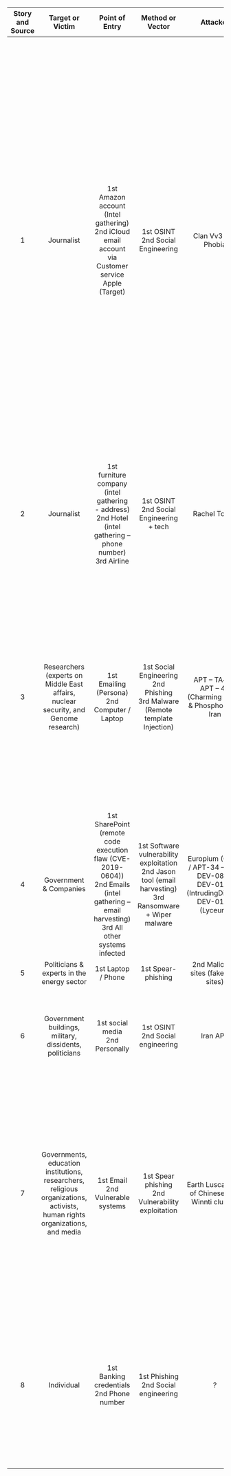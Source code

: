 | Story and Source | Target or Victim | Point of Entry | Method or Vector |     Attacker     |      Motive      |                           Root Cause                                            |                  Mitigation                     | Summary |
| :--------------: | :--------------: | :------------: | :---------------: | :--------------:  | :--------------: | :-------------------------------------------------------------------------------------------: | :----------------------------------------------: | :----------------------------: |
| 1 | Journalist | 1st Amazon account (Intel gathering)<br>2nd iCloud email account via Customer service Apple (Target) | 1st OSINT<br>2nd Social Engineering | Clan Vv3 and Phobia | Hacktivism | 1st Personal info on the web<br>2nd Weak security validation platforms via telephone<br>3rd Lack of MFA on GMAIL | 1st Hide / remove home address<br>2nd Stronger customer service security validations<br>3rd Enable MFA wherever possible | 1. Attacker found personal website link on Twitter profile<br>2. Found Gmail address<br>3. Tried Google recovery and was shown alternate email (obscured) address connected to AppleID<br>4. Found home address via Whois (website owner info)<br>5. Called Amazon, added fake credit card<br>6. Called Amazon again, gave personal details + fake cc. Added new email<br>7. got into Amazon account, found last 4 digits of real credit card<br>8. Called Apple with personal info & real 4 digits of CC |
| 2 | Journalist | 1st furniture company (intel gathering - address)<br>2nd Hotel (intel gathering – phone number)<br>3rd Airline | 1st OSINT<br>2nd Social Engineering + tech | Rachel Tobac | Ethical | 1st + 2nd Weak security validation via telephone | 1st less personal information on social media<br>2nd increase phone security measure wherever possible | 1. Attacker found 2 pieces of information on social media<br>2. Called Furniture company to gather intel<br>3. Called Hotel to gather intel<br>4. Called Airline to change seats |
| 3 | Researchers (experts on Middle East affairs, nuclear security, and Genome research) | 1st Emailing (Persona)<br>2nd Computer / Laptop | 1st Social Engineering<br>2nd Phishing<br>3rd Malware (Remote template Injection) | APT – TA453<br>APT – 42 (Charming Kitten & Phosphorus) – Iran | Cyber Espionage | 1st Unvalidated Persona<br>2nd Opening malicious link | 1st Check persona’s before replying<br>2nd Do not open links that have not been checked or don’t open at all | 1. Attacker sends email with attractive story including persona’s<br>2. Attacker receives reply and sends follow-up message containing malicious link<br>3. File uses “remote template injection” running 3 macros and sends intel.<br>4. Scripts create hole for future attacks |
| 4 | Government & Companies | 1st SharePoint (remote code execution flaw (CVE-2019-0604))<br>2nd Emails (intel gathering – email harvesting)<br>3rd All other systems infected | 1st Software vulnerability exploitation<br>2nd Jason tool (email harvesting)<br>3rd Ransomware + Wiper malware | Europium (OilRig / APT-34 – Iran)<br>DEV-0842<br>DEV-0166 (IntrudingDivisor)<br>DEV-0133 (Lyceum)
| 5 | Politicians & experts in the energy sector | 1st Laptop / Phone | 1st Spear-phishing | 2nd Malicious sites (fake new sites) | Chinese APT | Cyber espionage | 1st Unvalidated Persona’s | 2nd Opening malicious links | 1st Check persona’s <br> 2nd Do not open links from unknown persona’s <br> 1. Attacker sends phishing email with malicious link <br> 2. Victim opens link <br> 3. Fake website installs malware |
| 6 | Government buildings, military, dissidents, politicians | 1st social media <br> 2nd Personally | 1st OSINT <br> 2nd Social engineering | Iran APT | Cyber espionage | 1st Unvalidated social channels <br> 2nd No background checks | 1st Validate channels <br> 2nd Perform background checks and validate Persona’s | 1. Attacker contacts via social media <br> 2. Moves onto Chat apps <br> 3. Pays, seduces, and recruits target for spying |
| 7 | Governments, education institutions, researchers, religious organizations, activists, human rights organizations, and media | 1st Email <br> 2nd Vulnerable systems | 1st Spear phishing <br> 2nd Vulnerability exploitation | Earth Lusca (Part of Chinese APT Winnti cluster) | Cybercrime, espionage | 1st Unvalidated emails and opening unsafe links <br> 2nd Unpatched systems | 1st Validate senders and do not open links <br> 2nd Update / patch systems | “Earth Lusca's intrusion routes are facilitated by spear-phishing and watering hole attacks, while also leveraging vulnerabilities in public-facing applications, such as Microsoft Exchange ProxyShell and Oracle GlassFish Server exploits, as an attack vector.” |
| 8 |Individual | 1st Banking credentials <br> 2nd Phone number | 1st Phishing <br> 2nd Social engineering | ? | Cyber crime | 1st Unvalidated emails and opening unsafe links <br> 2nd Unvalidated persona on the phone | 1st Check URL in the phishing email next to sender (spoofing) <br> 2nd Hang up on fake callers, call the customer service of the bank directly | 1. Attackers send phishing email from DHL <br> 2. Victim opens and makes a payment, passed credentials <br> 3. Attackers call victim and use social engineering to transfer the rest of the money |
